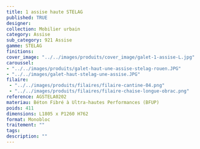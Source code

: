 ```yaml
---
title: 1 assise haute STELAG
published: TRUE
designer: 
collection: Mobilier urbain
category: Assise
sub_category: 921 Assise
gamme: STELAG
finitions: 
cover_image: "../../images/produits/cover_image/galet-1-assise-L.jpg"
caroussel: 
- "../../images/produits/galet-haut-une-assise-stelag-rouen.JPG"
- "../../images/galet-haut-stelag-une-assise.JPG"
filaire: 
 - "../../images/produits/filaires/filaire-cantine-04.png"
 - "../../images/produits/filaires/filaire-chaise-longue-obrac.png"
reference: AGSTELA0202
materiau: Béton Fibré à Ultra-hautes Performances (BFUP)
poids: 411
dimensions: L1805 x P1260 H762
format: Monobloc
traitement: ""
tags: 
description: ""
---
```


